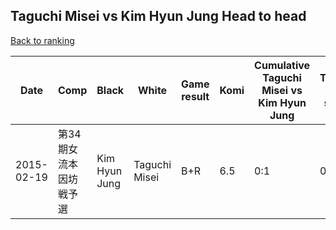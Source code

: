 ## Taguchi Misei vs Kim Hyun Jung Head to head

[Back to ranking](../../index.md)




| **Date** | **Comp** | **Black** | **White** | **Game result** | **Komi** | **Cumulative Taguchi Misei vs Kim Hyun Jung** | **Taguchi Misei streak** | **Kim Hyun Jung streak** | 
| --- | --- | --- | --- | --- | --- | --- | --- | --- |
| 2015-02-19 | 第34期女流本因坊戦予選 | Kim Hyun Jung | Taguchi Misei | B+R | 6.5 | 0:1 | 0 | 1 |




